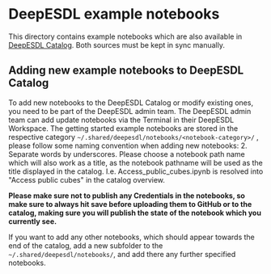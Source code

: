 # DeepESDL example notebooks

This directory contains example notebooks which are also available in [DeepESDL 
Catalog](https://deepesdl.readthedocs.io/en/latest/guide/jupyterlab/#getting-started-notebooks).
Both sources must be kept in sync manually.

## Adding new example notebooks to DeepESDL Catalog

To add new notebooks to the DeepESDL Catalog or modify existing ones, you 
need to be part of the DeepESDL admin team. 
The DeepESDL admin team can add update notebooks via the Terminal in their 
DeepESDL Workspace. The getting started example notebooks are stored in the 
respective category
`~/.shared/deepesdl/notebooks/<notebook-category>/` , please follow some 
naming 
convention when adding new notebooks: 
2. Separate words by underscores. Please choose a notebook path name which 
   will also work as a title, as the notebook pathname will be used as the 
   title displayed in the catalog. I.e. Access_public_cubes.ipynb is 
   resolved into "Access public cubes" in the catalog overview.

**Please make sure not to publish any Credentials in the notebooks, so make 
sure to always hit save before uploading them to GitHub or to the catalog, 
making sure you will publish the state of the notebook which you currently 
see.** 

If you want to add any other notebooks, which should appear towards the end 
of the catalog, add a new subfolder to the `~/.shared/deepesdl/notebooks/`, 
and add there any further specified notebooks. 